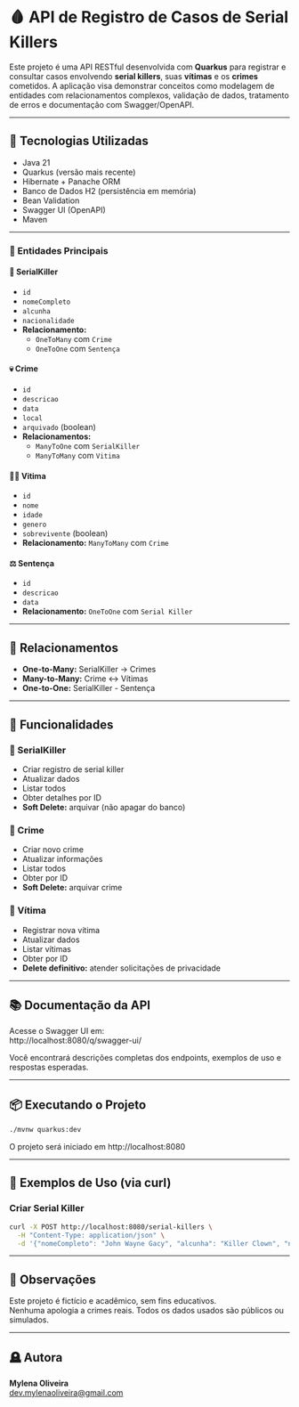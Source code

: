 # 🩸 API de Registro de Casos de Serial Killers

Este projeto é uma API RESTful desenvolvida com **Quarkus** para registrar e consultar casos envolvendo **serial killers**, suas **vítimas** e os **crimes** cometidos. A aplicação visa demonstrar conceitos como modelagem de entidades com relacionamentos complexos, validação de dados, tratamento de erros e documentação com Swagger/OpenAPI.

---

## 📌 Tecnologias Utilizadas

- Java 21
- Quarkus (versão mais recente)
- Hibernate + Panache ORM
- Banco de Dados H2 (persistência em memória)
- Bean Validation
- Swagger UI (OpenAPI)
- Maven

---
### 🧍 Entidades Principais

#### 🔪 SerialKiller
- `id`
- `nomeCompleto`
- `alcunha`
- `nacionalidade`
- **Relacionamento:** 
  - `OneToMany` com `Crime`
  - `OneToOne` com `Sentença`

#### 💀 Crime
- `id`
- `descricao`
- `data`
- `local`
- `arquivado` (boolean)
- **Relacionamentos:**
  - `ManyToOne` com `SerialKiller`
  - `ManyToMany` com `Vitima`

#### 🧍‍♀️ Vitima
- `id`
- `nome`
- `idade`
- `genero`
- `sobrevivente` (boolean)
- **Relacionamento:** `ManyToMany` com `Crime`

#### ⚖️️ Sentença
- `id`
- `descricao`
- `data`
- **Relacionamento:** `OneToOne` com `Serial Killer`

---

## 🔁 Relacionamentos

- **One-to-Many:** SerialKiller → Crimes  
- **Many-to-Many:** Crime ↔ Vítimas  
- **One-to-One:** SerialKiller - Sentença

---

## 🎯 Funcionalidades

### 📌 SerialKiller
- Criar registro de serial killer
- Atualizar dados
- Listar todos
- Obter detalhes por ID
- **Soft Delete:** arquivar (não apagar do banco)

### 📌 Crime
- Criar novo crime
- Atualizar informações
- Listar todos
- Obter por ID
- **Soft Delete:** arquivar crime

### 📌 Vítima
- Registrar nova vítima
- Atualizar dados
- Listar vítimas
- Obter por ID
- **Delete definitivo:** atender solicitações de privacidade

---

## 📚 Documentação da API

Acesse o Swagger UI em:  
http://localhost:8080/q/swagger-ui/

Você encontrará descrições completas dos endpoints, exemplos de uso e respostas esperadas.

---

## 📦 Executando o Projeto

```bash
./mvnw quarkus:dev
```

O projeto será iniciado em http://localhost:8080

---

## 💌 Exemplos de Uso (via curl)

### Criar Serial Killer
```bash
curl -X POST http://localhost:8080/serial-killers \
  -H "Content-Type: application/json" \
  -d '{"nomeCompleto": "John Wayne Gacy", "alcunha": "Killer Clown", "nacionalidade": "Americana"}'
```
---

## 👻 Observações

Este projeto é fictício e acadêmico, sem fins educativos.  
Nenhuma apologia a crimes reais. Todos os dados usados são públicos ou simulados.

---

## 🪦 Autora

**Mylena Oliveira**  
[dev.mylenaoliveira@gmail.com](mailto:dev.mylenaoliveira@gmail.com)
